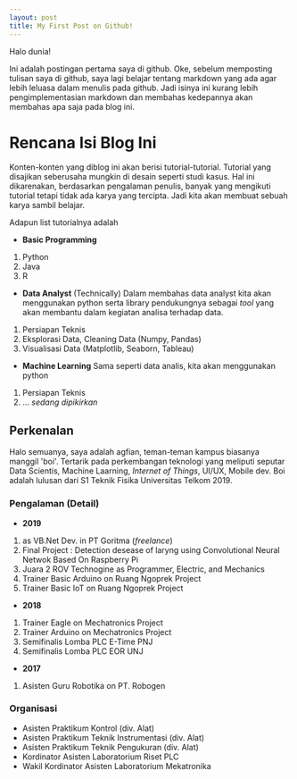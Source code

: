 ```yaml
---
layout: post
title: My First Post on Github!
---
```


Halo dunia!

Ini adalah postingan pertama saya di github. Oke, sebelum memposting tulisan saya di github, saya lagi belajar tentang markdown yang ada agar lebih leluasa dalam menulis pada github. Jadi isinya ini kurang lebih pengimplementasian markdown dan membahas kedepannya akan membahas apa saja pada blog ini.


# Rencana Isi Blog Ini
Konten-konten yang diblog ini akan berisi tutorial-tutorial. Tutorial yang disajikan seberusaha mungkin di desain seperti studi kasus. Hal ini dikarenakan, berdasarkan pengalaman penulis, banyak yang mengikuti tutorial tetapi tidak ada karya yang tercipta. Jadi kita akan membuat sebuah karya sambil belajar. 

Adapun list tutorialnya adalah
* **Basic Programming**
1. Python
2. Java
3. R

* **Data Analyst** (Technically)
  Dalam membahas data analyst kita akan menggunakan python serta library pendukungnya sebagai _tool_ yang akan membantu dalam kegiatan analisa terhadap data.
  
1. Persiapan Teknis
2. Eksplorasi Data, Cleaning Data (Numpy, Pandas)
3. Visualisasi Data (Matplotlib, Seaborn, Tableau)

* **Machine Learning**
  Sama seperti data analis, kita akan menggunakan python
1. Persiapan Teknis
2. ... _sedang dipikirkan_

## Perkenalan
Halo semuanya, saya adalah agfian, teman-teman kampus biasanya manggil 'boi'. Tertarik pada perkembangan teknologi yang meliputi seputar Data Scientis,  Machine Laarning, _Internet of Things_, UI/UX, Mobile dev. Boi adalah lulusan dari S1 Teknik Fisika Universitas Telkom 2019.

### Pengalaman (Detail)
* **2019**
1. as VB.Net Dev. in PT Goritma (_freelance_)
2. Final Project : Detection desease of laryng using Convolutional Neural Netwok Based On Raspberry Pi
3. Juara 2 ROV Technogine as Programmer, Electric, and Mechanics
4. Trainer Basic Arduino on Ruang Ngoprek Project
5. Trainer Basic IoT on Ruang Ngoprek Project

* **2018**
1. Trainer Eagle on Mechatronics Project
2. Trainer Arduino on Mechatronics Project
3. Semifinalis Lomba PLC E-Time PNJ
4. Semifinalis Lomba PLC EOR UNJ


* **2017**
1. Asisten Guru Robotika on PT. Robogen


### Organisasi
- Asisten Praktikum Kontrol (div. Alat)
- Asisten Praktikum Teknik Instrumentasi (div. Alat)
- Asisten Praktikum Teknik Pengukuran (div. Alat)
- Kordinator Asisten Laboratorium Riset PLC
- Wakil Kordinator Asisten Laboratorium Mekatronika
